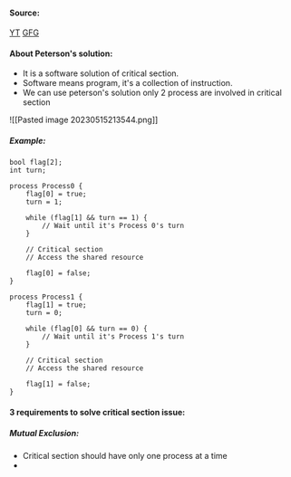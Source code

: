 #### Source:
[YT](https://www.youtube.com/watch?v=uj-zhs7cUSI&list=PLXj4XH7LcRfDrdQuJTHIPmKMpa7eYVaPm&index=32)
[GFG](https://www.geeksforgeeks.org/petersons-algorithm-for-mutual-exclusion-set-1/)

#### About Peterson's solution:

* It is a software solution of critical section.
* Software means program, it's a collection of instruction.
* We can use peterson's solution only 2 process are involved in critical section

![[Pasted image 20230515213544.png]]

##### Example:

```
bool flag[2];
int turn;

process Process0 {
    flag[0] = true;
    turn = 1;

    while (flag[1] && turn == 1) {
        // Wait until it's Process 0's turn
    }

    // Critical section
    // Access the shared resource

    flag[0] = false;
}

process Process1 {
    flag[1] = true;
    turn = 0;

    while (flag[0] && turn == 0) {
        // Wait until it's Process 1's turn
    }

    // Critical section
    // Access the shared resource

    flag[1] = false;
}

```


#### 3 requirements to solve critical section issue:

##### Mutual Exclusion:

* Critical section should have only one process at a time
* 